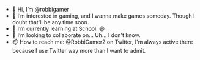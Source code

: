 - 👋 Hi, I’m @robbigamer
- 👀 I’m interested in gaming, and I wanna make games someday. Though I doubt that'll be any time soon.
- 🌱 I’m currently learning at School. 😆 
- 💞️ I’m looking to collaborate on... Uh... I don't know.
- 📫 How to reach me: @RobbiGamer2 on Twitter, I'm always active there because I use Twitter way more than I want to admit.
